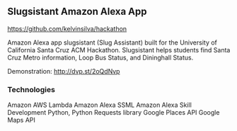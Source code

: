 ## Slugsistant Amazon Alexa App

https://github.com/kelvinsilva/hackathon

Amazon Alexa app slugsistant (Slug Assistant) built for the University of California Santa Cruz ACM Hackathon.
Slugsistant helps students find Santa Cruz Metro information, Loop Bus Status, and Dininghall Status.

Demonstration: http://dvp.st/2oQdNvp

### Technologies
Amazon AWS Lambda
Amazon Alexa SSML
Amazon Alexa Skill Development
Python, Python Requests library
Google Places API
Google Maps API
